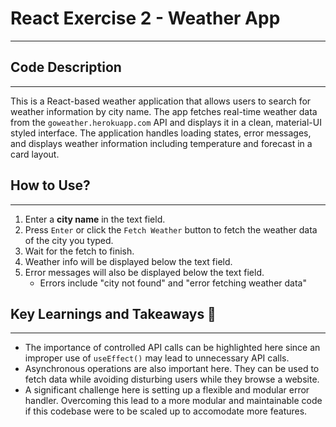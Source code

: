 # React Exercise 2 - Weather App
----------

## Code Description
----------
This is a React-based weather application that allows users to search for weather information by city name. The app fetches real-time weather data from the `goweather.herokuapp.com` API and displays it in a clean, material-UI styled interface. The application handles loading states, error messages, and displays weather information including temperature and forecast in a card layout.

## How to Use?
----------
1. Enter a **city name** in the text field.
2. Press `Enter` or click the `Fetch Weather` button to fetch the weather data of the city you typed.
3. Wait for the fetch to finish.
4. Weather info will be displayed below the text field.
5. Error messages will also be displayed below the text field.
    - Errors include "city not found" and "error fetching weather data"

## Key Learnings and Takeaways 🧠
----------
- The importance of controlled API calls can be highlighted here since an improper use of `useEffect()` may lead to unnecessary API calls. 
- Asynchronous operations are also important here. They can be used to fetch data while avoiding disturbing users while they browse a website.
- A significant challenge here is setting up a flexible and modular error handler. Overcoming this lead to a more modular and maintainable code if this codebase were to be scaled up to accomodate more features.
